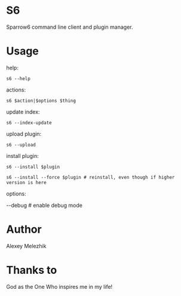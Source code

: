 # S6

Sparrow6 command line client and plugin manager.

# Usage

help:

    s6 --help

actions:

    s6 $action|$options $thing

update index:

    s6 --index-update

upload plugin:

    s6 --upload

install plugin:

    s6 --install $plugin

    s6 --install --force $plugin # reinstall, even though if higher version is here

options:

  --debug   # enable debug mode


# Author

Alexey Melezhik

# Thanks to

God as the One Who inspires me in my life!

